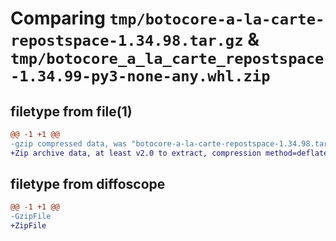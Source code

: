 # Comparing `tmp/botocore-a-la-carte-repostspace-1.34.98.tar.gz` & `tmp/botocore_a_la_carte_repostspace-1.34.99-py3-none-any.whl.zip`

## filetype from file(1)

```diff
@@ -1 +1 @@
-gzip compressed data, was "botocore-a-la-carte-repostspace-1.34.98.tar", last modified: Sat May  4 01:01:41 2024, max compression
+Zip archive data, at least v2.0 to extract, compression method=deflate
```

## filetype from diffoscope

```diff
@@ -1 +1 @@
-GzipFile
+ZipFile
```

